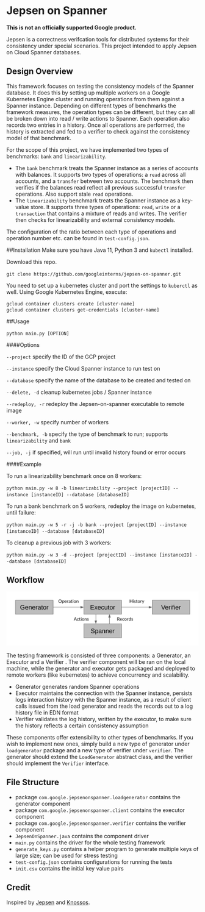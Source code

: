 # Jepsen on Spanner

**This is not an officially supported Google product.**

Jepsen is a correctness verifcation tools for distributed systems for their
consistency under special scenarios. This project intended to apply Jepsen on
Cloud Spanner databases.

## Design Overview

This framework focuses on testing the consistency models of the Spanner database. It does this by setting up multiple workers on a Google Kubernetes Engine cluster and running operations from them against a Spanner instance. Depending on different types of benchmarks the framework measures, the operation types can be different, but they can all be broken down into read / write actions to Spanner. Each operation also records two entries in a history. Once all operations are performed, the history is extracted and fed to a verifier to check against the consistency model of that benchmark.

For the scope of this project, we have implemented two types of benchmarks: `bank` and `linearizability`.
- The `bank` benchmark treats the Spanner instance as a series of accounts with balances. It supports two types of operations: a `read` across all accounts, and a `transfer` between two accounts. The benchmark then verifies if the balances read reflect all previous successful `transfer` operations. Also support stale `read` operations.
- The `linearizability` benchmark treats the Spanner instance as a key-value store. It supports three types of operations: `read`, `write` or a `transaction` that contains a mixture of reads and writes. The verifier then checks for linearizability and external consistency models.

The configuration of the ratio between each type of operations and operation number etc. can be found in `test-config.json`.

##Installation
Make sure you have Java 11, Python 3 and `kubectl` installed.

Download this repo.

`git clone https://github.com/googleinterns/jepsen-on-spanner.git`

You need to set up a kubernetes cluster and port the settings to `kuberctl` as well. Using Google
Kubernetes Engine, execute:
 
```
gcloud container clusters create [cluster-name]
gcloud container clusters get-credentials [cluster-name]
```

##Usage

`python main.py [OPTION]`

####Options

`--project` specify the ID of the GCP project

`--instance` specify the Cloud Spanner instance to run test on

`--database` specify the name of the database to be created and tested on

`--delete, -d` cleanup kubernetes jobs / Spanner instance

`--redeploy, -r` redeploy the Jepsen-on-spanner executable to remote image

`--worker, -w` specify number of workers

`--benchmark, -b` specify the type of benchmark to run; supports `linearizability` and `bank`

`--job, -j` if specified, will run until invalid history found or error occurs

####Example

To run a linearizability benchmark once on 8 workers:

`python main.py -w 8 -b linearizability --project [projectID] --instance [instanceID] --database
[databaseID]`

To run a bank benchmark on 5 workers, redeploy the image on kubernetes, until failure:

`python main.py -w 5 -r -j -b bank --project [projectID] --instance [instanceID] --database
                                  [databaseID]`

To cleanup a previous job with 3 workers:

`python main.py -w 3 -d --project [projectID] --instance [instanceID] --database [databaseID]`

## Workflow

![workflow](workflow.png "workflow")

The testing framework is consisted of three components: a Generator, an Executor and a Verifier
. The verifier component will be ran on the local machine, while the generator and executor gets
 packaged and deployed to remote workers (like kubernetes) to achieve concurrency and scalability.
 - Generator generates random Spanner operations
 - Executor maintains the connection with the Spanner instance, persists logs interaction
  history with the Spanner instance, as a result of client calls issued from the load generator and reads the records out to a log history file in EDN format
 - Verifier validates the log history, written by the executor, to make sure the history
  reflects a certain consistency assumption
 
 These components offer extensibility to other types of benchmarks. If you wish to implement new ones, simply build a new type of generator under `loadgenerator` package and a new type of verifier under `verifier`. The generator should extend the `LoadGenerator` abstract class, and the verifier should implement the `Verifier` interface.

## File Structure
- package `com.google.jepsenonspanner.loadgenerator` contains the generator component
- package `com.google.jepsenonspanner.client` contains the executor component
- package `com.google.jepsenonspanner.verifier` contains the verifier component
- `JepsenOnSpanner.java` contains the component driver
- `main.py` contains the driver for the whole testing framework
- `generate_keys.py` contains a helper program to generate multiple keys of large size; can be
 used for stress testing
- `test-config.json` contains configurations for running the tests
- `init.csv` contains the initial key value pairs
 
 ## Credit
 Inspired by [Jepsen](http://jepsen.io/) and [Knossos](https://github.com/googleinterns/jepsen-on-spanner).
